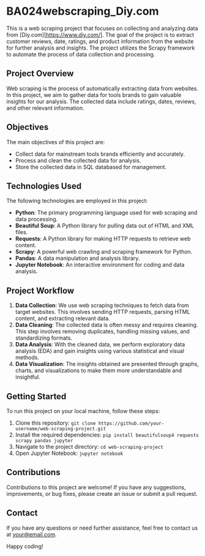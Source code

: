 # BA024webscraping_Diy.com

This is a web scraping project that focuses on collecting and analyzing data from [Diy.com][https://www.diy.com/]. The goal of the project is to extract customer reviews, date, ratings, and product information from the website for further analysis and insights. The project utilizes the Scrapy framework to automate the process of data collection and processing.

## Project Overview

Web scraping is the process of automatically extracting data from websites. In this project, we aim to gather data for tools brands to gain valuable insights for our analysis. The collected data include ratings, dates, reviews, and other relevant information.

## Objectives

The main objectives of this project are:

- Collect data for mainstream tools brands efficiently and accurately.
- Process and clean the collected data for analysis.
- Store the collected data in SQL databased for management.

## Technologies Used

The following technologies are employed in this project:

- **Python**: The primary programming language used for web scraping and data processing.
- **Beautiful Soup**: A Python library for pulling data out of HTML and XML files.
- **Requests**: A Python library for making HTTP requests to retrieve web content.
- **Scrapy**: A powerful web crawling and scraping framework for Python.
- **Pandas**: A data manipulation and analysis library.
- **Jupyter Notebook**: An interactive environment for coding and data analysis.

## Project Workflow

1. **Data Collection**: We use web scraping techniques to fetch data from target websites. This involves sending HTTP requests, parsing HTML content, and extracting relevant data.
2. **Data Cleaning**: The collected data is often messy and requires cleaning. This step involves removing duplicates, handling missing values, and standardizing formats.
3. **Data Analysis**: With the cleaned data, we perform exploratory data analysis (EDA) and gain insights using various statistical and visual methods.
4. **Data Visualization**: The insights obtained are presented through graphs, charts, and visualizations to make them more understandable and insightful.

## Getting Started

To run this project on your local machine, follow these steps:

1. Clone this repository: `git clone https://github.com/your-username/web-scraping-project.git`
2. Install the required dependencies: `pip install beautifulsoup4 requests scrapy pandas jupyter`
3. Navigate to the project directory: `cd web-scraping-project`
4. Open Jupyter Notebook: `jupyter notebook`

## Contributions

Contributions to this project are welcome! If you have any suggestions, improvements, or bug fixes, please create an issue or submit a pull request.

## Contact

If you have any questions or need further assistance, feel free to contact us at [your@email.com](mailto:your@email.com).

Happy coding!
